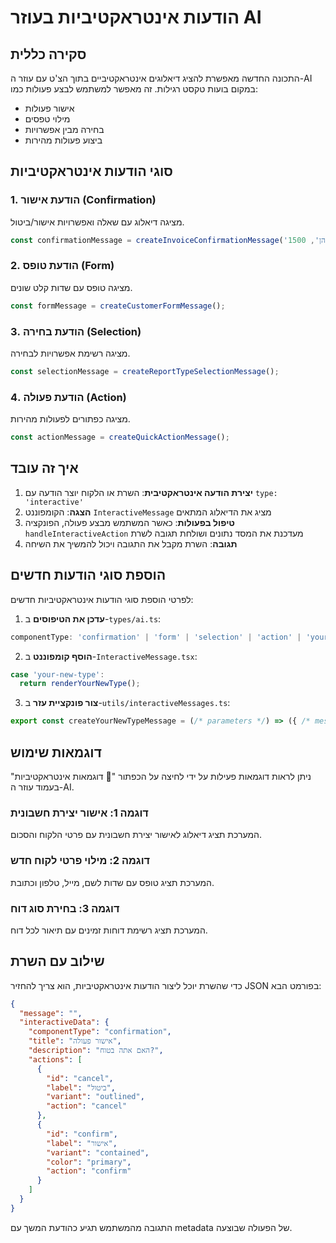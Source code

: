 # הודעות אינטראקטיביות בעוזר AI

## סקירה כללית

התכונה החדשה מאפשרת להציג דיאלוגים אינטראקטיביים בתוך הצ'ט עם עוזר ה-AI במקום בועות טקסט רגילות. זה מאפשר למשתמש לבצע פעולות כמו:

- אישור פעולות
- מילוי טפסים
- בחירה מבין אפשרויות
- ביצוע פעולות מהירות

## סוגי הודעות אינטראקטיביות

### 1. הודעת אישור (Confirmation)
מציגה דיאלוג עם שאלה ואפשרויות אישור/ביטול.

```typescript
const confirmationMessage = createInvoiceConfirmationMessage('שמוליק כהן', 1500);
```

### 2. הודעת טופס (Form)
מציגה טופס עם שדות קלט שונים.

```typescript
const formMessage = createCustomerFormMessage();
```

### 3. הודעת בחירה (Selection)
מציגה רשימת אפשרויות לבחירה.

```typescript
const selectionMessage = createReportTypeSelectionMessage();
```

### 4. הודעת פעולה (Action)
מציגה כפתורים לפעולות מהירות.

```typescript
const actionMessage = createQuickActionMessage();
```

## איך זה עובד

1. **יצירת הודעה אינטראקטיבית**: השרת או הלקוח יוצר הודעה עם `type: 'interactive'`
2. **הצגה**: הקומפוננט `InteractiveMessage` מציג את הדיאלוג המתאים
3. **טיפול בפעולות**: כאשר המשתמש מבצע פעולה, הפונקציה `handleInteractiveAction` מעדכנת את המסד נתונים ושולחת תגובה לשרת
4. **תגובה**: השרת מקבל את התגובה ויכול להמשיך את השיחה

## הוספת סוגי הודעות חדשים

לפרטי הוספת סוגי הודעות אינטראקטיביות חדשים:

1. **עדכן את הטיפוסים** ב-`types/ai.ts`:
```typescript
componentType: 'confirmation' | 'form' | 'selection' | 'action' | 'your-new-type';
```

2. **הוסף קומפוננט** ב-`InteractiveMessage.tsx`:
```typescript
case 'your-new-type':
  return renderYourNewType();
```

3. **צור פונקציית עזר** ב-`utils/interactiveMessages.ts`:
```typescript
export const createYourNewTypeMessage = (/* parameters */) => ({ /* message structure */ });
```

## דוגמאות שימוש

ניתן לראות דוגמאות פעילות על ידי לחיצה על הכפתור "🧪 דוגמאות אינטראקטיביות" בעמוד עוזר ה-AI.

### דוגמה 1: אישור יצירת חשבונית
המערכת תציג דיאלוג לאישור יצירת חשבונית עם פרטי הלקוח והסכום.

### דוגמה 2: מילוי פרטי לקוח חדש
המערכת תציג טופס עם שדות לשם, מייל, טלפון וכתובת.

### דוגמה 3: בחירת סוג דוח
המערכת תציג רשימת דוחות זמינים עם תיאור לכל דוח.

## שילוב עם השרת

כדי שהשרת יוכל ליצור הודעות אינטראקטיביות, הוא צריך להחזיר JSON בפורמט הבא:

```json
{
  "message": "",
  "interactiveData": {
    "componentType": "confirmation",
    "title": "אישור פעולה",
    "description": "האם אתה בטוח?",
    "actions": [
      {
        "id": "cancel",
        "label": "ביטול",
        "variant": "outlined",
        "action": "cancel"
      },
      {
        "id": "confirm", 
        "label": "אישור",
        "variant": "contained",
        "color": "primary",
        "action": "confirm"
      }
    ]
  }
}
```

התגובה מהמשתמש תגיע כהודעת המשך עם metadata של הפעולה שבוצעה.
